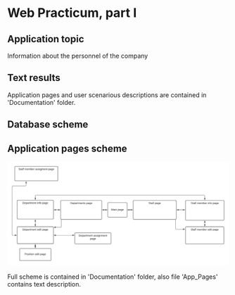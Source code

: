 # Web Practicum, part I

## Application topic
Information about the personnel of the company

## Text results
Application pages and user scenarious descriptions are contained in 'Documentation' folder. 

## Database scheme

## Application pages scheme

![alt text](https://github.com/GetsuDer/cmcWebPrac/blob/main/Documentation/application_scheme_simplified.png)

Full scheme is contained in 'Documentation' folder, also file 'App_Pages' contains text description.
